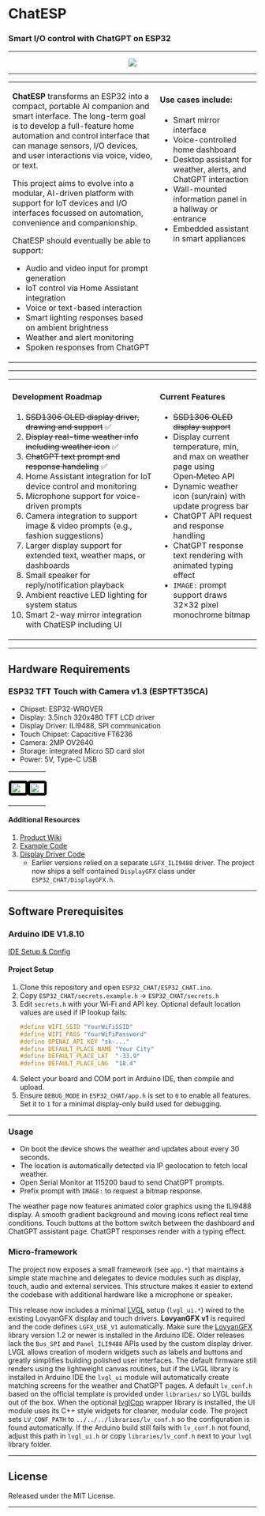 <h1 align="left" class="rainbow">ChatESP</h1>
<h3 align="left">Smart I/O control with ChatGPT on ESP32</h3>

---

<p align="center">
  <img src="chatESP-banner.gif">
</p>

---

<table>
  <tr>
    <td style="vertical-align:top; width:60%">

**ChatESP** transforms an ESP32 into a compact, portable AI companion and smart interface. The long-term goal is to develop a full-feature home automation and control interface that can manage sensors, I/O devices, and user interactions via voice, video, or text.

This project aims to evolve into a modular, AI-driven platform with support for IoT devices and I/O interfaces focussed on automation, convenience and companionship.

ChatESP should eventually be able to support:

- Audio and video input for prompt generation
- IoT control via Home Assistant integration
- Voice or text-based interaction
- Smart lighting responses based on ambient brightness
- Weather and alert monitoring
- Spoken responses from ChatGPT

</td>
    <td style="vertical-align:top; padding-left:1%; width:40%">

<h4>Use cases include:</h4>

- Smart mirror interface
- Voice-controlled home dashboard
- Desktop assistant for weather, alerts, and ChatGPT interaction
- Wall-mounted information panel in a hallway or entrance
- Embedded assistant in smart appliances

</td>
  </tr>
</table>

---

<table>
  <tr>
    <td style="vertical-align:top; width:60%">

#### Development Roadmap

1. ~~SSD1306 OLED display driver, drawing and support~~ ✅
2. ~~Display real-time weather info including weather icon~~ ✅
3. ~~ChatGPT text prompt and response handeling~~ ✅
4. Home Assistant integration for IoT device control and monitoring
5. Microphone support for voice-driven prompts
6. Camera integration to support image & video prompts (e.g., fashion suggestions)
7. Larger display support for extended text, weather maps, or dashboards
8. Small speaker for reply/notification playback
9. Ambient reactive LED lighting for system status
10. Smart 2-way mirror integration with ChatESP including UI

</td>
    <td style="vertical-align:top; padding-left:1%; width:60%">

#### Current Features

- ~~SSD1306 OLED display support~~
- Display current temperature, min, and max on weather page using Open‑Meteo API
- Dynamic weather icon (sun/rain) with update progress bar
- ChatGPT API request and response handling
- ChatGPT response text rendering with animated typing effect
- `IMAGE:` prompt support draws 32×32 pixel monochrome bitmap

</td>
  </tr>
</table>

---

## Hardware Requirements

### ESP32 TFT Touch with Camera v1.3 (ESPTFT35CA)

- Chipset: ESP32-WROVER
- Display: 3.5inch 320x480 TFT LCD driver
- Display Driver: ILI9488, SPI communication
- Touch Chipset: Capacitive FT6236
- Camera: 2MP OV2640
- Storage: integrated Micro SD card slot
- Power: 5V, Type-C USB

<table>
  <tr>
    <td style="horizontal-align:middle; padding-left:1%; width:50%">
      <p align="left">
        <img src="https://i.ibb.co/N2gCqTf/ESPTFT35-CA-008.jpg" width="100%" style="border: 5px solid black; border-radius: 5px;">
      </p>
    </td>
    <td style="horizontal-align:middle; padding-left:1%; width:50%">
      <p align="left">
        <img src="https://i.ibb.co/thgTHgH/ESPTFT35-CA-007.jpg" width="100%" style="border: 5px solid black; border-radius: 5px;">
      </p>
    </td>
  </tr>
</table>

#### Additional Resources

1. [Product Wiki](https://wiki.makerfabs.com/MaTouch_3.5_TFT_Touch_with_Camera.html)
2. [Example Code](https://github.com/Makerfabs/Project_Touch-Screen-Camera)
3. [Display Driver Code](https://github.com/microrobotics/ESPTFT35CA)
   - Earlier versions relied on a separate `LGFX_ILI9488` driver.  The project
     now ships a self contained `DisplayGFX` class under `ESP32_CHAT/DisplayGFX.h`.

---

## Software Prerequisites

### Arduino IDE V1.8.10

[IDE Setup & Config](https://www.arduino.cc/en/software)

#### Project Setup

1. Clone this repository and open `ESP32_CHAT/ESP32_CHAT.ino`.
2. Copy `ESP32_CHAT/secrets.example.h` → `ESP32_CHAT/secrets.h`
3. Edit `secrets.h` with your Wi‑Fi and API key. Optional default location values are used if IP lookup fails:
   ```cpp
   #define WIFI_SSID "YourWiFiSSID"
   #define WIFI_PASS "YourWiFiPassword"
   #define OPENAI_API_KEY "sk-..."
   #define DEFAULT_PLACE_NAME "Your City"
   #define DEFAULT_PLACE_LAT  "-33.9"
   #define DEFAULT_PLACE_LNG  "18.4"
   ```
4. Select your board and COM port in Arduino IDE, then compile and upload.
5. Ensure `DEBUG_MODE` in `ESP32_CHAT/app.h` is set to `0` to enable all features. Set it to `1` for a minimal display-only build used for debugging.

---

### Usage

- On boot the device shows the weather and updates about every 30 seconds.
- The location is automatically detected via IP geolocation to fetch local weather.
- Open Serial Monitor at 115200 baud to send ChatGPT prompts.
- Prefix prompt with `IMAGE:` to request a bitmap response.

The weather page now features animated color graphics using the ILI9488
display. A smooth gradient background and moving icons reflect real
time conditions. Touch buttons at the bottom switch between the
dashboard and ChatGPT assistant page. ChatGPT responses render with a
typing effect.

### Micro-framework

The project now exposes a small framework (see `app.*`) that maintains a
simple state machine and delegates to device modules such as display,
touch, audio and external services. This structure makes it easier to
extend the codebase with additional hardware like a microphone or
speaker.

This release now includes a minimal [LVGL](https://github.com/lvgl/lvgl)
setup (`lvgl_ui.*`) wired to the existing LovyanGFX display and touch
drivers. **LovyanGFX v1** is required and the code defines
`LGFX_USE_V1` automatically. Make sure the
[LovyanGFX](https://github.com/lovyan03/LovyanGFX) library version 1.2 or
newer is installed in the Arduino IDE. Older releases lack the
`Bus_SPI` and `Panel_ILI9488` APIs used by the custom display driver.
LVGL allows creation of modern widgets such
as labels and buttons and greatly simplifies building polished user
interfaces. The
default firmware still renders using the lightweight canvas routines,
but if the LVGL library is installed in Arduino IDE the `lvgl_ui`
module will automatically create matching screens for the weather and
ChatGPT pages. A default `lv_conf.h` based on the official template is
provided under `libraries/` so LVGL builds out of the box. When the
optional [lvglCpp](https://github.com/dev-board-tech/lvglCpp) wrapper
library is installed, the UI module uses its C++ style widgets for
cleaner, modular code.
The project sets `LV_CONF_PATH` to `../../../libraries/lv_conf.h` so the
configuration is found automatically. If the Arduino build still fails
with `lv_conf.h` not found, adjust this path in `lvgl_ui.h` or copy
`libraries/lv_conf.h` next to your `lvgl` library folder.

---

## License

Released under the MIT License.

---
